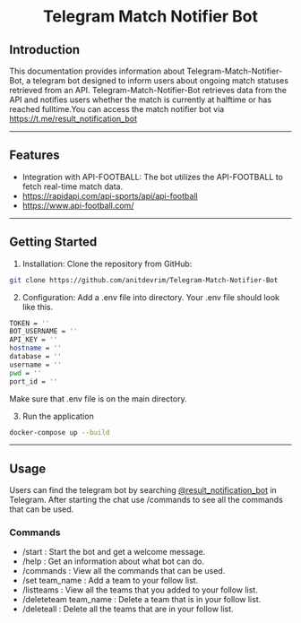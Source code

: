 # <center>Telegram Match Notifier Bot<center>

## Introduction

This documentation provides information about Telegram-Match-Notifier-Bot, a telegram bot designed to inform users about ongoing match statuses retrieved from an API. Telegram-Match-Notifier-Bot retrieves data from the API and notifies users whether the match is currently at halftime or has reached fulltime.You can access the match notifier bot via https://t.me/result_notification_bot

---

## Features

- Integration with API-FOOTBALL: The bot utilizes the API-FOOTBALL to fetch real-time match data.
- https://rapidapi.com/api-sports/api/api-football
- https://www.api-football.com/

---

## Getting Started

1. Installation: Clone the repository from GitHub:

```bash
git clone https://github.com/anitdevrim/Telegram-Match-Notifier-Bot
```

2. Configuration: Add a .env file into directory. Your .env file should look like this.

```bash
TOKEN = ''
BOT_USERNAME = ''
API_KEY = ''
hostname = ''
database = ''
username = ''
pwd = ''
port_id = ''
```

Make sure that .env file is on the main directory.

3. Run the application

```bash
docker-compose up --build
```

---

## Usage

Users can find the telegram bot by searching [@result_notification_bot](https://t.me/result_notification_bot) in Telegram. After starting the chat use /commands to see all the commands that can be used.

### Commands

- /start : Start the bot and get a welcome message.
- /help : Get an information about what bot can do.
- /commands : View all the commands that can be used.
- /set team_name : Add a team to your follow list.
- /listteams : View all the teams that you added to your follow list.
- /deleteteam team_name : Delete a team that is in your follow list.
- /deleteall : Delete all the teams that are in your follow list.
